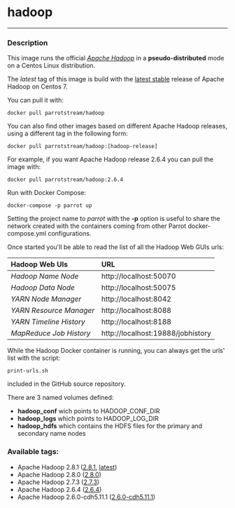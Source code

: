 # **hadoop**
___

### Description

This image runs the official [*Apache Hadoop*](http://hadoop.apache.org/) in a **pseudo-distributed** mode on a Centos Linux distribution.

The *latest* tag of this image is build with the [latest stable](http://hadoop.apache.org/releases.html) release of Apache Hadoop on Centos 7.

You can pull it with:

    docker pull parrotstream/hadoop


You can also find other images based on different Apache Hadoop releases, using a different tag in the following form:

    docker pull parrotstream/hadoop:[hadoop-release]


For example, if you want Apache Hadoop release 2.6.4 you can pull the image with:

    docker pull parrotstream/hadoop:2.6.4


Run with Docker Compose:

    docker-compose -p parrot up

Setting the project name to *parrot* with the **-p** option is useful to share the network created with the containers coming from other Parrot docker-compose.yml configurations.

Once started you'll be able to read the list of all the Hadoop Web GUIs urls:

| **Hadoop Web UIs**        |**URL**                            |
|:--------------------------|:----------------------------------|
| *Hadoop Name Node*        | http://localhost:50070            |
| *Hadoop Data Node*        | http://localhost:50075            |
| *YARN Node Manager*       | http://localhost:8042             |
| *YARN Resource Manager*   | http://localhost:8088             |
| *YARN Timeline History*   | http://localhost:8188             |
| *MapReduce Job History*   | http://localhost:19888/jobhistory |

While the Hadoop Docker container is running, you can always get the urls' list with the script:

    print-urls.sh

included in the GitHub source repository.

There are 3 named volumes defined:

- **hadoop_conf** wich points to HADOOP_CONF_DIR
- **hadoop_logs** which points to HADOOP_LOG_DIR
- **hadoop_hdfs** which contains the HDFS files for the primary and secondary name nodes

### Available tags:

- Apache Hadoop 2.8.1 ([2.8.1](https://github.com/parrot-stream/docker-hadoop/blob/2.8.1/Dockerfile), [latest](https://github.com/parrot-stream/docker-hadoop/blob/latest/Dockerfile))
- Apache Hadoop 2.8.0 ([2.8.0](https://github.com/parrot-stream/docker-hadoop/blob/2.8.0/Dockerfile))
- Apache Hadoop 2.7.3 ([2.7.3](https://github.com/parrot-stream/docker-hadoop/blob/2.7.3/Dockerfile))
- Apache Hadoop 2.6.4 ([2.6.4](https://github.com/parrot-stream/docker-hadoop/blob/2.6.4/Dockerfile))
- Apache Hadoop 2.6.0-cdh5.11.1 ([2.6.0-cdh5.11.1](https://github.com/parrot-stream/docker-hadoop/blob/2.6.0-cdh5.11.1/Dockerfile))
